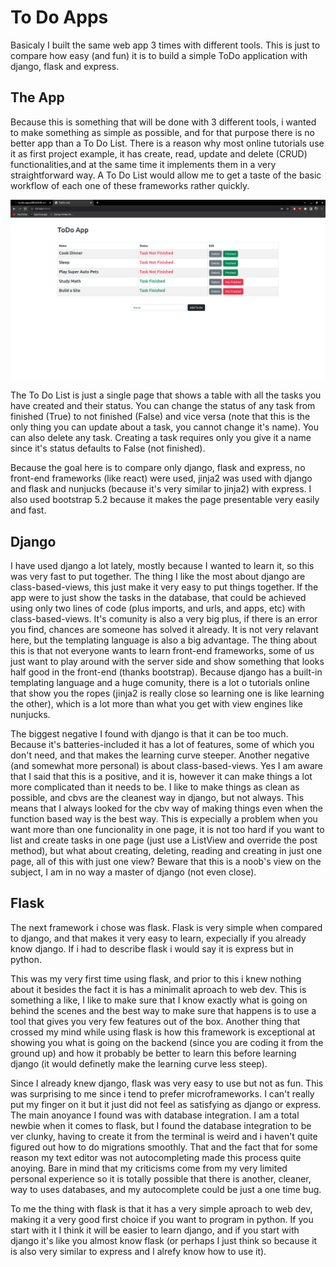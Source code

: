 # To Do Apps
Basicaly I built the same web app 3 times with different tools. This is just to compare how easy (and fun) it is to build a simple ToDo application with django, flask and express.

## The App
Because this is something that will be done with 3 different tools, i wanted to make something as simple as possible, and for that purpose there is no better app than a To Do List. There is a reason why most online tutorials use it as first project example, it has create, read, update and delete (CRUD) functionalities,and at the same time it implements them in a very straightforward way. A To Do List would allow me to get a taste of the basic workflow of each one of these frameworks rather quickly.

![Screenshot](https://github.com/felix2000jp/to-do-apps/blob/main/public/todo.png)

The To Do List is just a single page that shows a table with all the tasks you have created and their status. You can change the status of any task from finished (True) to not finished (False) and vice versa (note that this is the only thing you can update about a task, you cannot change it's name). You can also delete any task. Creating a task requires only you give it a name since it's status defaults to False (not finished).

Because the goal here is to compare only django, flask and express, no front-end frameworks (like react) were used, jinja2 was used with django and flask and nunjucks (because it's very similar to jinja2) with express. I also used bootstrap 5.2 because it makes the page presentable very easily and fast.

## Django
I have used django a lot lately, mostly because I wanted to learn it, so this was very fast to put together. The thing I like the most about django are class-based-views, this just make it very easy to put things together. If the app were to just show the tasks in the database, that could be achieved using only two lines of code (plus imports, and urls, and apps, etc) with class-based-views. It's comunity is also a very big plus, if there is an error you find, chances are someone has solved it already. It is not very relavant here, but the templating language is also a big advantage. The thing about this is that not everyone wants to learn front-end frameworks, some of us just want to play around with the server side and show something that looks half good in the front-end (thanks bootstrap). Because django has a built-in templating language and a huge comunity, there is a lot o tutorials online that show you the ropes (jinja2 is really close so learning one is like learning the other), which is a lot more than what you get with view engines like nunjucks.

The biggest negative I found with django is that it can be too much. Because it's batteries-included it has a lot of features, some of which you don't need, and that makes the learning curve steeper. Another negative (and somewhat more personal) is about class-based-views. Yes I am aware that I said that this is a positive, and it is, however it can make things a lot more complicated than it needs to be. I like to make things as clean as possible, and cbvs are the cleanest way in django, but not always. This means that I always looked for the cbv way of making things even when the function based way is the best way. This is expecially a problem when you want more than one funcionality in one page, it is not too hard if you want to list and create tasks in one page (just use a ListView and override the post method), but what about creating, deleting, reading and creating in just one page, all of this with just one view? Beware that this is a noob's view on the subject, I am in no way a master of django (not even close). 

## Flask
The next framework i chose was flask. Flask is very simple when compared to django, and that makes it very easy to learn, expecially if you already know django. If i had to describe flask i would say it is express but in python.

This was my very first time using flask, and prior to this i knew nothing about it besides the fact it is has a minimalit aproach to web dev. This is something a like, I like to make sure that I know exactly what is going on behind the scenes and the best way to make sure that happens is to use a tool that gives you very few features out of the box. Another thing that crossed my mind while using flask is how this framework is exceptional at showing you what is going on the backend (since you are coding it from the ground up) and how it probably be better to learn this before learning django (it would definetly make the learning curve less steep).

Since I already knew django, flask was very easy to use but not as fun. This was surprising to me since i tend to prefer microframeworks. I can't really put my finger on it but it just did not feel as satisfying as django or express. The main anoyance I found was with database integration. I am a total newbie when it comes to flask, but I found the database integration to be ver clunky, having to create it from the terminal is weird and i haven't quite figured out how to do migrations smoothly. That and the fact that for some reason my text editor was not autocompleting made this process quite anoying. Bare in mind that my criticisms come from my very limited personal experience so it is totally possible that there is another, cleaner, way to uses databases, and my autocomplete could be just a one time bug.

To me the thing with flask is that it has a very simple aproach to web dev, making it a very good first choice if you want to program in python. If you start with it I think it will be easier to learn django, and if you start with django it's like you almost know flask (or perhaps I just think so because it is also very similar to express and I alrefy know how to use it).
